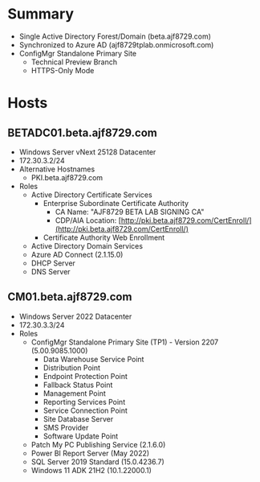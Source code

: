 # Summary

- Single Active Directory Forest/Domain (beta.ajf8729.com)
- Synchronized to Azure AD (ajf8729tplab.onmicrosoft.com)
- ConfigMgr Standalone Primary Site
  - Technical Preview Branch
  - HTTPS-Only Mode

# Hosts

## BETADC01.beta.ajf8729.com

- Windows Server vNext 25128 Datacenter
- 172.30.3.2/24
- Alternative Hostnames
  - PKI.beta.ajf8729.com
- Roles
  - Active Directory Certificate Services
    - Enterprise Subordinate Certificate Authority
      - CA Name: "AJF8729 BETA LAB SIGNING CA"
      - CDP/AIA Location: [http://pki.beta.ajf8729.com/CertEnroll/](http://pki.beta.ajf8729.com/CertEnroll/)
    - Certificate Authority Web Enrollment
  - Active Directory Domain Services
  - Azure AD Connect (2.1.15.0)
  - DHCP Server
  - DNS Server

## CM01.beta.ajf8729.com

- Windows Server 2022 Datacenter
- 172.30.3.3/24
- Roles
  - ConfigMgr Standalone Primary Site (TP1) - Version 2207 (5.00.9085.1000)
    - Data Warehouse Service Point
    - Distribution Point
    - Endpoint Protection Point
    - Fallback Status Point
    - Management Point
    - Reporting Services Point
    - Service Connection Point
    - Site Database Server
    - SMS Provider
    - Software Update Point
  - Patch My PC Publishing Service (2.1.6.0)
  - Power BI Report Server (May 2022)
  - SQL Server 2019 Standard (15.0.4236.7)
  - Windows 11 ADK 21H2 (10.1.22000.1)
